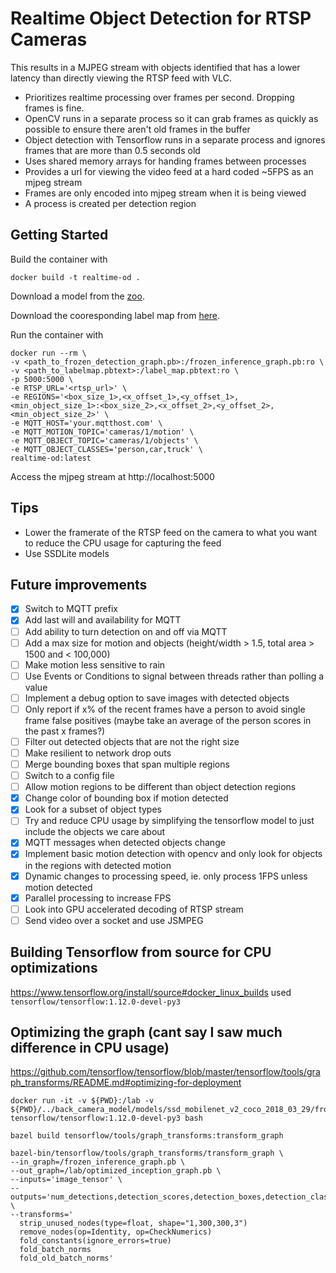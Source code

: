 # Realtime Object Detection for RTSP Cameras
This results in a MJPEG stream with objects identified that has a lower latency than directly viewing the RTSP feed with VLC.
- Prioritizes realtime processing over frames per second. Dropping frames is fine.
- OpenCV runs in a separate process so it can grab frames as quickly as possible to ensure there aren't old frames in the buffer
- Object detection with Tensorflow runs in a separate process and ignores frames that are more than 0.5 seconds old
- Uses shared memory arrays for handing frames between processes
- Provides a url for viewing the video feed at a hard coded ~5FPS as an mjpeg stream
- Frames are only encoded into mjpeg stream when it is being viewed
- A process is created per detection region

## Getting Started
Build the container with
```
docker build -t realtime-od .
```

Download a model from the [zoo](https://github.com/tensorflow/models/blob/master/research/object_detection/g3doc/detection_model_zoo.md).

Download the cooresponding label map from [here](https://github.com/tensorflow/models/tree/master/research/object_detection/data).

Run the container with
```
docker run --rm \
-v <path_to_frozen_detection_graph.pb>:/frozen_inference_graph.pb:ro \
-v <path_to_labelmap.pbtext>:/label_map.pbtext:ro \
-p 5000:5000 \
-e RTSP_URL='<rtsp_url>' \
-e REGIONS='<box_size_1>,<x_offset_1>,<y_offset_1>,<min_object_size_1>:<box_size_2>,<x_offset_2>,<y_offset_2>,<min_object_size_2>' \
-e MQTT_HOST='your.mqtthost.com' \
-e MQTT_MOTION_TOPIC='cameras/1/motion' \
-e MQTT_OBJECT_TOPIC='cameras/1/objects' \
-e MQTT_OBJECT_CLASSES='person,car,truck' \
realtime-od:latest
```

Access the mjpeg stream at http://localhost:5000

## Tips
- Lower the framerate of the RTSP feed on the camera to what you want to reduce the CPU usage for capturing the feed
- Use SSDLite models

## Future improvements
- [x] Switch to MQTT prefix
- [x] Add last will and availability for MQTT
- [ ] Add ability to turn detection on and off via MQTT
- [ ] Add a max size for motion and objects (height/width > 1.5, total area > 1500 and < 100,000)
- [ ] Make motion less sensitive to rain
- [ ] Use Events or Conditions to signal between threads rather than polling a value
- [ ] Implement a debug option to save images with detected objects
- [ ] Only report if x% of the recent frames have a person to avoid single frame false positives (maybe take an average of the person scores in the past x frames?)
- [ ] Filter out detected objects that are not the right size
- [ ] Make resilient to network drop outs
- [ ] Merge bounding boxes that span multiple regions
- [ ] Switch to a config file
- [ ] Allow motion regions to be different than object detection regions
- [x] Change color of bounding box if motion detected
- [x] Look for a subset of object types
- [ ] Try and reduce CPU usage by simplifying the tensorflow model to just include the objects we care about
- [x] MQTT messages when detected objects change
- [x] Implement basic motion detection with opencv and only look for objects in the regions with detected motion
- [x] Dynamic changes to processing speed, ie. only process 1FPS unless motion detected
- [x] Parallel processing to increase FPS
- [ ] Look into GPU accelerated decoding of RTSP stream
- [ ] Send video over a socket and use JSMPEG

## Building Tensorflow from source for CPU optimizations
https://www.tensorflow.org/install/source#docker_linux_builds
used `tensorflow/tensorflow:1.12.0-devel-py3`

## Optimizing the graph (cant say I saw much difference in CPU usage)
https://github.com/tensorflow/tensorflow/blob/master/tensorflow/tools/graph_transforms/README.md#optimizing-for-deployment
```
docker run -it -v ${PWD}:/lab -v ${PWD}/../back_camera_model/models/ssd_mobilenet_v2_coco_2018_03_29/frozen_inference_graph.pb:/frozen_inference_graph.pb:ro tensorflow/tensorflow:1.12.0-devel-py3 bash

bazel build tensorflow/tools/graph_transforms:transform_graph

bazel-bin/tensorflow/tools/graph_transforms/transform_graph \
--in_graph=/frozen_inference_graph.pb \
--out_graph=/lab/optimized_inception_graph.pb \
--inputs='image_tensor' \
--outputs='num_detections,detection_scores,detection_boxes,detection_classes' \
--transforms='
  strip_unused_nodes(type=float, shape="1,300,300,3")
  remove_nodes(op=Identity, op=CheckNumerics)
  fold_constants(ignore_errors=true)
  fold_batch_norms
  fold_old_batch_norms'
```